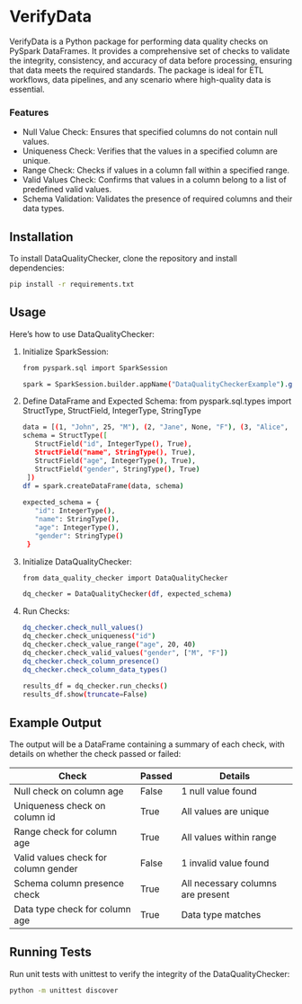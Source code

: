 # VerifyData

VerifyData is a Python package for performing data quality checks on PySpark DataFrames. It provides a comprehensive set of checks to validate the integrity, consistency, and accuracy of data before processing, ensuring that data meets the required standards. The package is ideal for ETL workflows, data pipelines, and any scenario where high-quality data is essential.

### Features
* Null Value Check: Ensures that specified columns do not contain null values.
* Uniqueness Check: Verifies that the values in a specified column are unique.
* Range Check: Checks if values in a column fall within a specified range.
* Valid Values Check: Confirms that values in a column belong to a list of predefined valid values.
* Schema Validation: Validates the presence of required columns and their data types.

## Installation
To install DataQualityChecker, clone the repository and install dependencies:

```bash
pip install -r requirements.txt
```

## Usage
Here’s how to use DataQualityChecker:

1. Initialize SparkSession:

   ```bash
   from pyspark.sql import SparkSession

   spark = SparkSession.builder.appName("DataQualityCheckerExample").getOrCreate()
   ```

2. Define DataFrame and Expected Schema:
   from pyspark.sql.types import StructType, StructField, IntegerType, StringType

   ```bash
   data = [(1, "John", 25, "M"), (2, "Jane", None, "F"), (3, "Alice", 35, None)]
   schema = StructType([
      StructField("id", IntegerType(), True),
      StructField("name", StringType(), True),
      StructField("age", IntegerType(), True),
      StructField("gender", StringType(), True)
    ])
   df = spark.createDataFrame(data, schema)
    
   expected_schema = {
      "id": IntegerType(),
      "name": StringType(),
      "age": IntegerType(),
      "gender": StringType()
    }
   ```
3. Initialize DataQualityChecker:
   ```bash
   from data_quality_checker import DataQualityChecker

   dq_checker = DataQualityChecker(df, expected_schema)
   ```

4. Run Checks:
   ```bash
   dq_checker.check_null_values()
   dq_checker.check_uniqueness("id")
   dq_checker.check_value_range("age", 20, 40)
   dq_checker.check_valid_values("gender", ["M", "F"])
   dq_checker.check_column_presence()
   dq_checker.check_column_data_types()
    
   results_df = dq_checker.run_checks()
   results_df.show(truncate=False)
   ```

## Example Output

The output will be a DataFrame containing a summary of each check, with details on whether the check passed or failed:

| Check                           | Passed | Details                            |
|---------------------------------|--------|------------------------------------|
| Null check on column age        | False  | 1 null value found                |
| Uniqueness check on column id   | True   | All values are unique             |
| Range check for column age      | True   | All values within range           |
| Valid values check for column gender | False | 1 invalid value found      |
| Schema column presence check    | True   | All necessary columns are present |
| Data type check for column age  | True   | Data type matches                 |


## Running Tests
Run unit tests with unittest to verify the integrity of the DataQualityChecker:
```bash
python -m unittest discover
```



 



  



